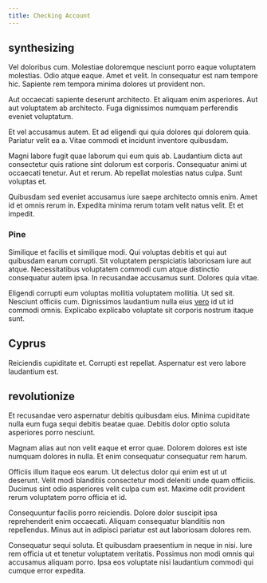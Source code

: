 ```yaml
---
title: Checking Account
---
```


## synthesizing

Vel doloribus cum. Molestiae doloremque nesciunt porro eaque voluptatem molestias. Odio atque eaque. Amet et velit. In consequatur est nam tempore hic. Sapiente rem tempora minima dolores ut provident non.

Aut occaecati sapiente deserunt architecto. Et aliquam enim asperiores. Aut aut voluptatem ab architecto. Fuga dignissimos numquam perferendis eveniet voluptatum.

Et vel accusamus autem. Et ad eligendi qui quia dolores qui dolorem quia. Pariatur velit ea a. Vitae commodi et incidunt inventore quibusdam.

Magni labore fugit quae laborum qui eum quis ab. Laudantium dicta aut consectetur quis ratione sint dolorum est corporis. Consequatur animi ut occaecati tenetur. Aut et rerum. Ab repellat molestias natus culpa. Sunt voluptas et.

Quibusdam sed eveniet accusamus iure saepe architecto omnis enim. Amet id et omnis rerum in. Expedita minima rerum totam velit natus velit. Et et impedit.

### Pine

Similique et facilis et similique modi. Qui voluptas debitis et qui aut quibusdam earum corrupti. Sit voluptatem perspiciatis laboriosam iure aut atque. Necessitatibus voluptatem commodi cum atque distinctio consequatur autem ipsa. In recusandae accusamus sunt. Dolores quia vitae.

Eligendi corrupti eum voluptas mollitia voluptatem mollitia. Ut sed sit. Nesciunt officiis cum. Dignissimos laudantium nulla eius [vero](/facere/temporibus/consequatur/qui/multi_byte_cross_platform_green.md) id ut id commodi omnis. Explicabo explicabo voluptate sit corporis nostrum itaque sunt.

## Cyprus

Reiciendis cupiditate et. Corrupti est repellat. Aspernatur est vero labore laudantium est.

## revolutionize

Et recusandae vero aspernatur debitis quibusdam eius. Minima cupiditate nulla eum fuga sequi debitis beatae quae. Debitis dolor optio soluta asperiores porro nesciunt.

Magnam alias aut non velit eaque et error quae. Dolorem dolores est iste numquam dolores in nulla. Et enim consequatur consequatur rem harum.

Officiis illum itaque eos earum. Ut delectus dolor qui enim est ut ut deserunt. Velit modi blanditiis consectetur modi deleniti unde quam officiis. Ducimus sint odio asperiores velit culpa cum est. Maxime odit provident rerum voluptatem porro officia et id.

Consequuntur facilis porro reiciendis. Dolore dolor suscipit ipsa reprehenderit enim occaecati. Aliquam consequatur blanditiis non repellendus. Minus aut in adipisci pariatur est aut laboriosam dolores rem.

Consequatur sequi soluta. Et quibusdam praesentium in neque in nisi. Iure rem officia ut et tenetur voluptatem veritatis. Possimus non modi omnis qui accusamus aliquam porro. Ipsa eos voluptate nisi laudantium commodi qui cumque error expedita.
